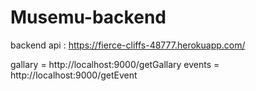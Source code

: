 # Musemu-backend

backend api : https://fierce-cliffs-48777.herokuapp.com/

gallary = http://localhost:9000/getGallary
events = http://localhost:9000/getEvent